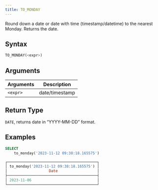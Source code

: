 ```yaml
---
title: TO_MONDAY
---
```


Round down a date or date with time (timestamp/datetime) to the nearest Monday.
Returns the date.

## Syntax

```sql
TO_MONDAY(<expr>)
```

## Arguments

| Arguments   | Description |
| ----------- | ----------- |
| `<expr>` | date/timestamp |

## Return Type

`DATE`, returns date in “YYYY-MM-DD” format.

## Examples

```sql
SELECT
    to_monday('2023-11-12 09:38:18.165575')

┌─────────────────────────────────────────┐
│ to_monday('2023-11-12 09:38:18.165575') │
│                   Date                  │
├─────────────────────────────────────────┤
│ 2023-11-06                              │
└─────────────────────────────────────────┘
```
